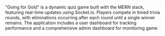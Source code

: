 "Going for Gold" is a dynamic quiz game built with the MERN stack, featuring real-time updates using Socket.io. Players compete in timed trivia rounds, with eliminations occurring after each round until a single winner remains. The application includes a user dashboard for tracking performance and a comprehensive admin dashboard for monitoring game
